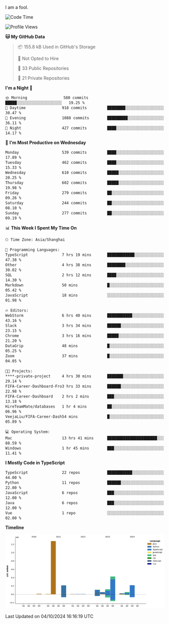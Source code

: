 I am a fool.

<!--START_SECTION:waka-->
![Code Time](http://img.shields.io/badge/Code%20Time-1%2C889%20hrs-blue)

![Profile Views](http://img.shields.io/badge/Profile%20Views-0-blue)

**🐱 My GitHub Data** 

> 📦 155.8 kB Used in GitHub's Storage 
 > 
> 🚫 Not Opted to Hire
 > 
> 📜 33 Public Repositories 
 > 
> 🔑 21 Private Repositories 
 > 
**I'm a Night 🦉** 

```text
🌞 Morning                580 commits         █████░░░░░░░░░░░░░░░░░░░░   19.25 % 
🌆 Daytime                918 commits         ████████░░░░░░░░░░░░░░░░░   30.47 % 
🌃 Evening                1088 commits        █████████░░░░░░░░░░░░░░░░   36.11 % 
🌙 Night                  427 commits         ████░░░░░░░░░░░░░░░░░░░░░   14.17 % 
```
📅 **I'm Most Productive on Wednesday** 

```text
Monday                   539 commits         ████░░░░░░░░░░░░░░░░░░░░░   17.89 % 
Tuesday                  462 commits         ████░░░░░░░░░░░░░░░░░░░░░   15.33 % 
Wednesday                610 commits         █████░░░░░░░░░░░░░░░░░░░░   20.25 % 
Thursday                 602 commits         █████░░░░░░░░░░░░░░░░░░░░   19.98 % 
Friday                   279 commits         ██░░░░░░░░░░░░░░░░░░░░░░░   09.26 % 
Saturday                 244 commits         ██░░░░░░░░░░░░░░░░░░░░░░░   08.10 % 
Sunday                   277 commits         ██░░░░░░░░░░░░░░░░░░░░░░░   09.19 % 
```


📊 **This Week I Spent My Time On** 

```text
🕑︎ Time Zone: Asia/Shanghai

💬 Programming Languages: 
TypeScript               7 hrs 19 mins       ████████████░░░░░░░░░░░░░   47.38 % 
Other                    4 hrs 38 mins       ████████░░░░░░░░░░░░░░░░░   30.02 % 
SQL                      2 hrs 12 mins       ████░░░░░░░░░░░░░░░░░░░░░   14.30 % 
Markdown                 50 mins             █░░░░░░░░░░░░░░░░░░░░░░░░   05.42 % 
JavaScript               18 mins             ░░░░░░░░░░░░░░░░░░░░░░░░░   01.98 % 

🔥 Editors: 
WebStorm                 6 hrs 40 mins       ███████████░░░░░░░░░░░░░░   43.16 % 
Slack                    3 hrs 34 mins       ██████░░░░░░░░░░░░░░░░░░░   23.15 % 
Chrome                   3 hrs 16 mins       █████░░░░░░░░░░░░░░░░░░░░   21.20 % 
DataGrip                 48 mins             █░░░░░░░░░░░░░░░░░░░░░░░░   05.25 % 
Zoom                     37 mins             █░░░░░░░░░░░░░░░░░░░░░░░░   04.05 % 

🐱‍💻 Projects: 
****-private-project     4 hrs 30 mins       ███████░░░░░░░░░░░░░░░░░░   29.14 % 
FIFA-Career-Dashboard-Fro3 hrs 33 mins       ██████░░░░░░░░░░░░░░░░░░░   22.98 % 
FIFA-Career-Dashboard    2 hrs 2 mins        ███░░░░░░░░░░░░░░░░░░░░░░   13.18 % 
HireTeamMate/databases   1 hr 4 mins         ██░░░░░░░░░░░░░░░░░░░░░░░   06.96 % 
VeejaLiu/FIFA-Career-Dash54 mins             █░░░░░░░░░░░░░░░░░░░░░░░░   05.89 % 

💻 Operating System: 
Mac                      13 hrs 41 mins      ██████████████████████░░░   88.59 % 
Windows                  1 hr 45 mins        ███░░░░░░░░░░░░░░░░░░░░░░   11.41 % 
```

**I Mostly Code in TypeScript** 

```text
TypeScript               22 repos            ███████████░░░░░░░░░░░░░░   44.00 % 
Python                   11 repos            ██████░░░░░░░░░░░░░░░░░░░   22.00 % 
JavaScript               6 repos             ███░░░░░░░░░░░░░░░░░░░░░░   12.00 % 
Java                     6 repos             ███░░░░░░░░░░░░░░░░░░░░░░   12.00 % 
Vue                      1 repo              ░░░░░░░░░░░░░░░░░░░░░░░░░   02.00 % 
```



**Timeline**

![Lines of Code chart](https://raw.githubusercontent.com/VeejaLiu/VeejaLiu/master/assets/bar_graph.png)


 Last Updated on 04/10/2024 16:16:19 UTC
<!--END_SECTION:waka-->
